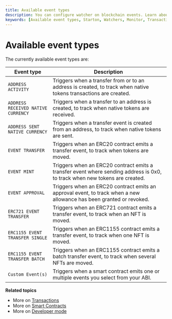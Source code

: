 ```yaml
---
title: Available event types
description: You can configure watcher on blockchain events. Learn about available event types.
keywords: [Available event types, Starton, Watchers, Monitor, Transaction]
---
```


# Available event types

The currently available event types are:

| Event type                         | Description                                                                                                                                                         |
|------------------------------------| ------------------------------------------------------------------------------------------------------------------------------------------------------------------- |
| `ADDRESS ACTIVITY`                 | Triggers when a transfer from or to an address is created, to track when native tokens transactions are created.|
| `ADDRESS RECEIVED NATIVE CURRENCY` | Triggers when a transfer to an address is created, to track when native tokens are received.                                                                    |
| `ADDRESS SENT NATIVE CURRENCY`     | Triggers when a transfer event is created from an address, to track when native tokens are sent.                                                                        |
| `EVENT TRANSFER`                   | Triggers when an ERC20 contract emits a transfer event, to track when tokens are moved.                                                                                                                         |
| `EVENT MINT`                       | Triggers when an ERC20 contract emits a transfer event where sending address is 0x0, to track when new tokens are created.                                                                                                                           |
| `EVENT APPROVAL`                   | Triggers when an ERC20 contract emits an approval event, to track when a new allowance has been granted or revoked.                                                                                                                |
| `ERC721 EVENT TRANSFER`            | Triggers when an ERC721 contract emits a transfer event, to track when an NFT is moved.                                                                                                                       |
| `ERC1155 EVENT TRANSFER SINGLE`    | Triggers when an ERC1155 contract emits a transfer event, to track when one NFT is moved.                                                                                                             |
| `ERC1155 EVENT TRANSFER BATCH`     | Triggers when an ERC1155 contract emits a batch transfer event, to track when several NFTs are moved.                                                                                                      |
| `Custom Event(s)`                  | Triggers when a smart contract emits one or multiple events you select from your ABI.                                                                                                     |

**Related topics**

-   More on [Transactions](/Transactions/creating-a-transaction.mdx)
-   More on [Smart Contracts](/Smart-contract/understanding-smart-contracts.md)
-   More on [Developer mode](/Developer/Discovering-coding-interface.md)
